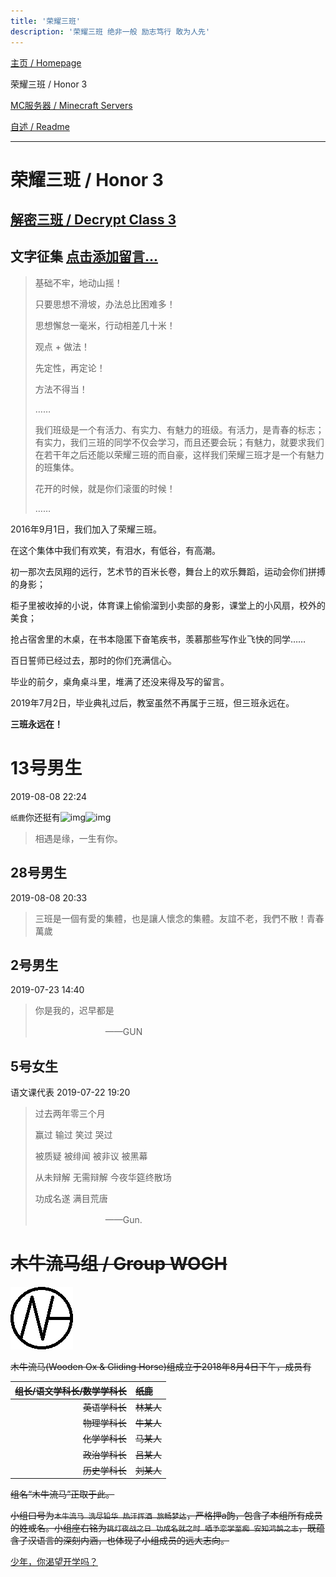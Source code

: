 ```yaml
---
title: '荣耀三班'
description: '荣耀三班 绝非一般 励志笃行 敢为人先'
---
```


[主页 / Homepage](index)

荣耀三班 / Honor 3

[MC服务器 / Minecraft Servers](mc)

[自述 / Readme](README)

------

# 荣耀三班 / Honor 3

## [解密三班 / Decrypt Class 3](decrypt3)

## 文字征集 [点击添加留言...](http://wpa.qq.com/msgrd?v=3&uin=2399052066&site=qq&menu=yes)

> 基础不牢，地动山摇！
>
> 只要思想不滑坡，办法总比困难多！
>
> 思想懈怠一毫米，行动相差几十米！
>
> 观点 + 做法！
>
> 先定性，再定论！
>
> 方法不得当！
>
> ……
>
> 我们班级是一个有活力、有实力、有魅力的班级。有活力，是青春的标志；有实力，我们三班的同学不仅会学习，而且还要会玩；有魅力，就要求我们在若干年之后还能以荣耀三班的而自豪，这样我们荣耀三班才是一个有魅力的班集体。
>
> 花开的时候，就是你们滚蛋的时候！
>
> ……

2016年9月1日，我们加入了荣耀三班。

在这个集体中我们有欢笑，有泪水，有低谷，有高潮。

初一那次去凤翔的远行，艺术节的百米长卷，舞台上的欢乐舞蹈，运动会你们拼搏的身影；

柜子里被收掉的小说，体育课上偷偷溜到小卖部的身影，课堂上的小风扇，校外的美食；

抢占宿舍里的木桌，在书本隐匿下奋笔疾书，羡慕那些写作业飞快的同学……

百日誓师已经过去，那时的你们充满信心。

毕业的前夕，桌角桌斗里，堆满了还没来得及写的留言。

2019年7月2日，毕业典礼过后，教室虽然不再属于三班，但三班永远在。

**三班永远在！**



# 13号男生

2019-08-08 22:24

`纸鹿`你还挺有![img](http://qzonestyle.gtimg.cn/qzone/em/e400623.gif)![img](http://qzonestyle.gtimg.cn/qzone/em/e291.png)

> 相遇是缘，一生有你。



## 28号男生 

2019-08-08 20:33

> 三班是一個有愛的集體，也是讓人懷念的集體。友誼不老，我們不散！青春萬歲



## 2号男生

2019-07-23 14:40

> 你是我的，迟早都是
>
> 　　　　　　　　——GUN



## 5号女生

语文课代表 2019-07-22 19:20

> 过去两年零三个月
>
> 赢过 输过 笑过 哭过
>
> 被质疑 被绯闻 被非议 被黑幕
>
> 从未辩解 无需辩解 今夜华筵终散场
>
> 功成名遂 满目荒唐
>
> 　　　　　　　　——Gun.



# ~~木牛流马组 / Group WOGH~~

![](img/wogh.png)

~~木牛流马(Wooden Ox & Gliding Horse)组成立于2018年8月4日下午，成员有~~

| ~~组长/语文学科长/数学学科长~~ | ~~纸鹿~~ |
| ---------: | :-- |
| ~~英语学科长~~             | ~~林某人~~ |
| ~~物理学科长~~             | ~~牛某人~~ |
| ~~化学学科长~~             | ~~马某人~~ |
| ~~政治学科长~~             | ~~吕某人~~ |
| ~~历史学科长~~             | ~~刘某人~~ |

~~组名“木牛流马”正取于此。~~

~~小组口号为`木牛流马 洗尽铅华 热汗挥洒 旅畅梦达`，严格押a韵，包含了本组所有成员的姓或名。小组座右铭为`挑灯夜战之日 功成名就之时 哂予恋学至痴 安知鸿鹄之志`，既蕴含了汉语言的深刻内涵，也体现了小组成员的远大志向。~~

[少年，你渴望开学吗？](timer.html)

<!--[Zhilu.fun](https://github.com/L33Z22L11/Zhilu.fun) **is maintained by** [L33Z22L11](https://github.com/L33Z22L11)**.** This page was generated by [GitHub Pages](https://pages.github.com/). \x49 \x6c\x6f\x76\x65 `131ca1c`. [cayman](https://github.com/pages-themes/cayman) **is maintained by** [pages-themes](https://github.com/pages-themes)**.** I promise no one can find this. -->

